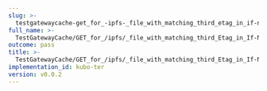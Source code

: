 ```yaml
---
slug: >-
  testgatewaycache-get_for_-ipfs-_file_with_matching_third_etag_in_if-none-match_returns_304_not_modified
full_name: >-
  TestGatewayCache/GET_for_/ipfs/_file_with_matching_third_Etag_in_If-None-Match_returns_304_Not_Modified
outcome: pass
title: >-
  TestGatewayCache/GET_for_/ipfs/_file_with_matching_third_Etag_in_If-None-Match_returns_304_Not_Modified
implementation_id: kubo-ter
version: v0.0.2
---
```


